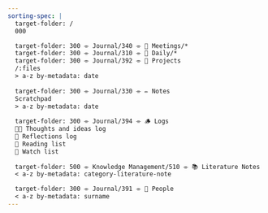 ```yaml
---
sorting-spec: |
  target-folder: /
  000

  target-folder: 300 ⌯ Journal/340 ⌯ 🔖 Meetings/*
  target-folder: 300 ⌯ Journal/310 ⌯ 🌱 Daily/*
  target-folder: 300 ⌯ Journal/392 ⌯ 📨 Projects
  /:files
  > a-z by-metadata: date
  
  target-folder: 300 ⌯ Journal/330 ⌯ ✏️ Notes
  Scratchpad
  > a-z by-metadata: date
  
  target-folder: 300 ⌯ Journal/394 ⌯ 🪵 Logs
  💭💡 Thoughts and ideas log
  🍃 Reflections log
  📘 Reading list
  🍿 Watch list
  
  target-folder: 500 ⌯ Knowledge Management/510 ⌯ 📚 Literature Notes
  < a-z by-metadata: category-literature-note

  target-folder: 300 ⌯ Journal/391 ⌯ 🕺 People
  < a-z by-metadata: surname
---
```

